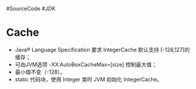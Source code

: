 #SourceCode #JDK
# Cache
- Java® Language Specification 要求 IntegerCache 默认支持 [-128,127]的缓存；
- 可由JVM选项 -XX:AutoBoxCacheMax=[size] 控制最大值；
- 最小值不变（-128）。
- static 代码块，使用 Integer 类时 JVM 初始化 IntegerCache。

# 
	


